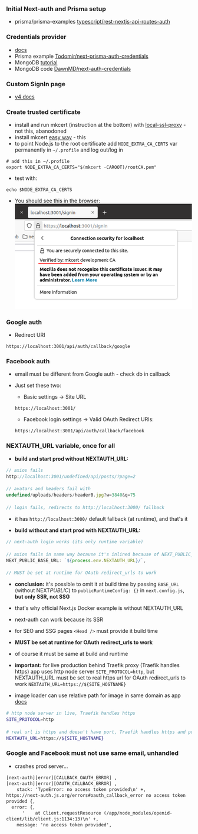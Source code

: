 ### Initial Next-auth and Prisma setup

- prisma/prisma-examples [typescript/rest-nextjs-api-routes-auth](https://github.com/prisma/prisma-examples/tree/latest/typescript/rest-nextjs-api-routes-auth)

### Credentials provider

- [docs](https://next-auth.js.org/providers/credentials)
- Prisma example [Todomir/next-prisma-auth-credentials](https://github.com/Todomir/next-prisma-auth-credentials)
- MongoDB [tutorial](https://dev.to/dawnind/authentication-with-credentials-using-next-auth-and-mongodb-part-1-m38)
- MongoDB code [DawnMD/next-auth-credentials](https://github.com/DawnMD/next-auth-credentials)

### Custom SignIn page

- [v4 docs](https://next-auth.js.org/configuration/pages)

### Create trusted certificate

- install and run mkcert (instruction at the bottom) with [local-ssl-proxy](https://github.com/cameronhunter/local-ssl-proxy/) - not this, abanodoned
- install mkcert [easy way](https://www.howtoforge.com/how-to-create-locally-trusted-ssl-certificates-with-mkcert-on-ubuntu/) - this
- to point Node.js to the root certificate add `NODE_EXTRA_CA_CERTS` var permanently in `~/.profile` and log out/log in

```
# add this in ~/.profile
export NODE_EXTRA_CA_CERTS="$(mkcert -CAROOT)/rootCA.pem"
```

- test with:

```
echo $NODE_EXTRA_CA_CERTS
```

- You should see this in the browser:
  ![certificate](/notes/certificate.png)

### Google auth

- Redirect URI

```
https://localhost:3001/api/auth/callback/google
```

### Facebook auth

- email must be different from Google auth - check db in callback
- Just set these two:

  - Basic settings -> Site URL

  ```
  https://localhost:3001/
  ```

  - Facebook login settings -> Valid OAuth Redirect URIs:

  ```
  https://localhost:3001/api/auth/callback/facebook
  ```

### NEXTAUTH_URL variable, once for all

- **build and start prod without NEXTAUTH_URL:**

```ts
// axios fails
http://localhost:3001/undefined/api/posts/?page=2

// avatars and headers fail with
undefined/uploads/headers/header0.jpg?w=3840&q=75

// login fails, redirects to http://localhost:3000/ fallback
```

- it has `http://localhost:3000/` default fallback (at runtime), and that's it

- **build without and start prod with NEXTAUTH_URL:**

```ts
// next-auth login works (its only runtime variable)

// axios fails in same way because it's inlined because of NEXT_PUBLIC_
NEXT_PUBLIC_BASE_URL: `${process.env.NEXTAUTH_URL}/`,

// MUST be set at runtime for OAuth redirect_urls to work
```

- **conclusion:** it's possible to omit it at build time by passing `BASE_URL` (without NEXT*PUBLIC*) to `publicRuntimeConfig: {}` in `next.config.js`, **but only SSR, not SSG**
- that's why official Next.js Docker example is without NEXTAUTH_URL
- next-auth can work because its SSR
- for SEO and SSG pages `<Head />` must provide it build time
- **MUST be set at runtime for OAuth redirect_urls to work**
- of course it must be same at build and runtime
- **important:** for live production behind Traefik proxy (Traefik handles https) app uses http node server `SITE_PROTOCOL=http`, but NEXTAUTH_URL must be set to real https url for OAuth redirect_urls to work `NEXTAUTH_URL=https://${SITE_HOSTNAME}`

- image loader can use relative path for image in same domain as app [docs](https://nextjs.org/docs/api-reference/next/image#src)

```bash
# http node server in live, Traefik handles https
SITE_PROTOCOL=http

# real url is https and doesn't have port, Traefik handles https and port
NEXTAUTH_URL=https://${SITE_HOSTNAME}
```

### Google and Facebook must not use same email, unhandled

- crashes prod server...

```
[next-auth][error][CALLBACK_OAUTH_ERROR] ,
[next-auth][error][OAUTH_CALLBACK_ERROR] ,
    stack: 'TypeError: no access token provided\n' +,
https://next-auth.js.org/errors#oauth_callback_error no access token provided {,
  error: {,
      '    at Client.requestResource (/app/node_modules/openid-client/lib/client.js:1134:13)\n' +,
    message: 'no access token provided',
```
